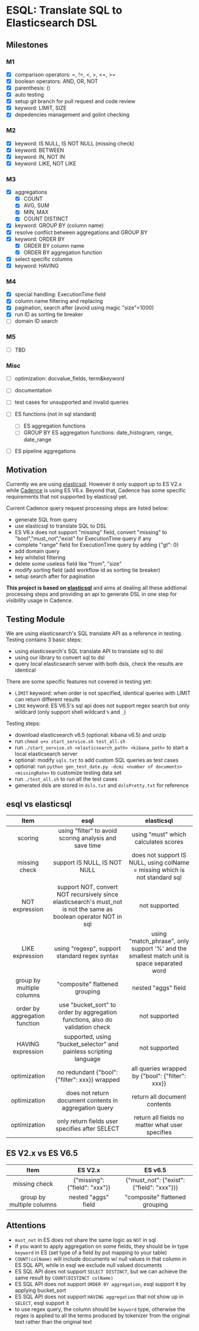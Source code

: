 # ESQL: Translate SQL to Elasticsearch DSL

## Milestones

### M1
- [x] comparison operators: =, !=, <, >, <=, >=
- [x] boolean operators: AND, OR, NOT
- [x] parenthesis: ()
- [x] auto testing
- [x] setup git branch for pull request and code review
- [x] keyword: LIMIT, SIZE
- [x] depedencies management and golint checking

### M2
- [x] keyword: IS NULL, IS NOT NULL (missing check)
- [x] keyword: BETWEEN
- [x] keyword: IN, NOT IN
- [x] keyword: LIKE, NOT LIKE

### M3
- [x] aggregations
    - [x] COUNT
    - [x] AVG, SUM
    - [x] MIN, MAX
    - [x] COUNT DISTINCT
- [x] keyword: GROUP BY (column name)
- [x] resolve conflict between aggregations and GROUP BY
- [x] keyword: ORDER BY
    - [x] ORDER BY column name
    - [x] ORDER BY aggregation function
- [x] select specific columns
- [x] keyword: HAVING

### M4
- [x] special handling: ExecutionTime field
- [x] column name filtering and replacing
- [x] pagination, search after (avoid using magic "size"=1000)
- [x] run ID as sorting tie breaker
- [ ] domain ID search

### M5
- [ ] TBD

### Misc
- [ ] optimization: docvalue_fields, term&keyword
- [ ] documentation
- [ ] test cases for unsupported and invalid queries
- [ ] ES functions (not in sql standard)
    - [ ] ES aggregation functions
    - [ ] GROUP BY ES aggregation functions: date_histogram, range, date_range
- [ ] ES pipeline aggregations


## Motivation
Currently we are using [elasticsql](https://github.com/cch123/elasticsql). However it only support up to ES V2.x while [Cadence](https://github.com/uber/cadence) is using ES V6.x. Beyond that, Cadence has some specific requirements that not supported by elasticsql yet.

Current Cadence query request processing steps are listed below:
- generate SQL from query
- use elasticsql to translate SQL to DSL
- ES V6.x does not support "missing" field, convert "missing" to "bool","must_not","exist" for ExecutionTime query if any
- complete "range" field for ExecutionTime query by adding {"gt": 0}
- add domain query
- key whitelist filtering
- delete some useless field like "from", "size"
- modify sorting field (add workflow id as sorting tie breaker)
- setup search after for pagination

**This project is based on [elasticsql](https://github.com/cch123/elasticsql)** and aims at dealing all these addtional processing steps and providing an api to generate DSL in one step for visibility usage in Cadence.


## Testing Module
We are using elasticsearch's SQL translate API as a reference in testing. Testing contains 3 basic steps:
- using elasticsearch's SQL translate API to translate sql to dsl
- using our library to convert sql to dsl
- query local elasticsearch server with both dsls, check the results are identical

There are some specific features not covered in testing yet:
- `LIMIT` keyword: when order is not specified, identical queries with LIMIT can return different results
- `LIKE` keyword: ES V6.5's sql api does not support regex search but only wildcard (only support shell wildcard `%` and `_`)

Testing steps:
- download elasticsearch v6.5 (optional: kibana v6.5) and unzip
- run `chmod u+x start_service.sh test_all.sh`
- run `./start_service.sh <elasticsearch_path> <kibana_path>` to start a local elasticsearch server
- optional: modify `sqls.txt` to add custom SQL queries as test cases
- optional: run `python gen_test_date.py -dcmi <number of documents> <missingRate>` to customize testing data set
- run `./test_all.sh` to run all the test cases
- generated dsls are stored in `dsls.txt` and `dslsPretty.txt` for reference


## esql vs elasticsql
|Item|esql|elasticsql|
|:-:|:-:|:-:|
|scoring|using "filter" to avoid scoring analysis and save time|using "must" which calculates scores|
|missing check|support IS NULL, IS NOT NULL|does not support IS NULL, using colName = missing which is not standard sql|
|NOT expression|support NOT, convert NOT recursively since elasticsearch's must_not is not the same as boolean operator NOT in sql|not supported|
|LIKE expression|using "regexp", support standard regex syntax|using "match_phrase", only support '%' and the smallest match unit is space separated word|
|group by multiple columns|"composite" flattened grouping|nested "aggs" field|
|order by aggregation function|use "bucket_sort" to order by aggregation functions, also do validation check|not supported|
|HAVING expression|supported, using "bucket_selector" and painless scripting language|not supported|
|optimization|no redundant {"bool": {"filter": xxx}} wrapped|all queries wrapped by {"bool": {"filter": xxx}}|
|optimization|does not return document contents in aggregation query|return all document contents|
|optimization|only return fields user specifies after SELECT|return all fields no matter what user specifies|


## ES V2.x vs ES V6.5
|Item|ES V2.x|ES v6.5|
|:-:|:-:|:-:|
|missing check|{"missing": {"field": "xxx"}}|{"must_not": {"exist": {"field": "xxx"}}}|
|group by multiple columns|nested "aggs" field|"composite" flattened grouping|


## Attentions
- `must_not` in ES does not share the same logic as `NOT` in sql
- if you want to apply aggregation on some fields, they should be in type `keyword` in ES (set type of a field by put mapping to your table)
- `COUNT(colName)` will include documents w/ null values in that column in ES SQL API, while in esql we exclude null valued documents
- ES SQL API does not support `SELECT DISTINCT`, but we can achieve the same result by `COUNT(DISTINCT colName)`
- ES SQL API does not support `ORDER BY aggregation`, esql support it by applying bucket_sort
- ES SQL API does not support `HAVING aggregation` that not show up in `SELECT`, esql support it
- to use regex query, the column should be `keyword` type, otherwise the regex is applied to all the terms produced by tokenizer from the original text rather than the original text
